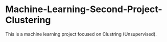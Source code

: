 # Machine-Learning-Second-Project-Clustering
This is a machine learning project focused on Clustring (Unsupervised).
